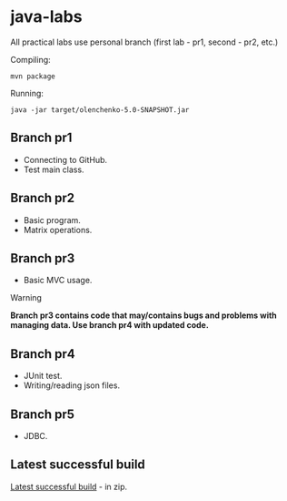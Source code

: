 # java-labs
All practical labs use personal branch (first lab - pr1, second - pr2, etc.)

Compiling:
```
mvn package
```
Running:
```
java -jar target/olenchenko-5.0-SNAPSHOT.jar
```

## Branch pr1
- Connecting to GitHub.
- Test main class.

## Branch pr2
- Basic program.
- Matrix operations.

## Branch pr3
- Basic MVC usage.

> [!WARNING]
> **Branch pr3 contains code that may/contains bugs and problems with managing data. Use branch pr4 with updated code.**

## Branch pr4
- JUnit test.
- Writing/reading json files.

## Branch pr5
- JDBC.


## Latest successful build
[Latest successful build](https://nightly.link/golenchenko/java-labs-olenchenko/workflows/actions/main/Package.zip) - in zip.